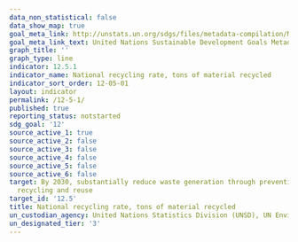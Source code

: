 ```yaml
---
data_non_statistical: false
data_show_map: true
goal_meta_link: http://unstats.un.org/sdgs/files/metadata-compilation/Metadata-Goal-12.pdf
goal_meta_link_text: United Nations Sustainable Development Goals Metadata (pdf 782kB)
graph_title: ''
graph_type: line
indicator: 12.5.1
indicator_name: National recycling rate, tons of material recycled
indicator_sort_order: 12-05-01
layout: indicator
permalink: /12-5-1/
published: true
reporting_status: notstarted
sdg_goal: '12'
source_active_1: true
source_active_2: false
source_active_3: false
source_active_4: false
source_active_5: false
source_active_6: false
target: By 2030, substantially reduce waste generation through prevention, reduction,
  recycling and reuse
target_id: '12.5'
title: National recycling rate, tons of material recycled
un_custodian_agency: United Nations Statistics Division (UNSD), UN Environment (UNEP)
un_designated_tier: '3'
---
```

